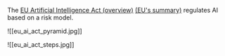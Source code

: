 The [EU Artificial Intelligence Act (overview)](https://artificialintelligenceact.eu/) [(EU's summary)](https://digital-strategy.ec.europa.eu/en/policies/regulatory-framework-ai) regulates AI based on a risk model.

![[eu_ai_act_pyramid.jpg]]

![[eu_ai_act_steps.jpg]]